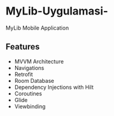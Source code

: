 # MyLib-Uygulamasi-
MyLib Mobile Application

## Features

* MVVM Architecture
* Navigations
* Retrofit
* Room Database
* Dependency Injections with Hilt
* Coroutines
* Glide
* Viewbinding
